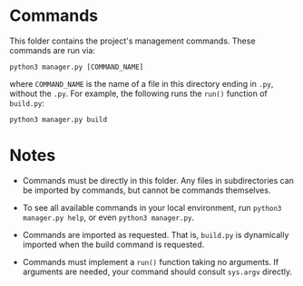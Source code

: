 # Commands

This folder contains the project's management commands. These commands are run via:

    python3 manager.py [COMMAND_NAME]

where `COMMAND_NAME` is the name of a file in this directory ending in `.py`, without the `.py`. For example, the following runs the `run()` function of `build.py`:

    python3 manager.py build

# Notes

- Commands must be directly in this folder. Any files in subdirectories can be imported by commands, but cannot be commands themselves.

- To see all available commands in your local environment, run `python3 manager.py help`, or even `python3 manager.py`.

- Commands are imported as requested. That is, `build.py` is dynamically imported when the build command is requested. 

- Commands must implement a `run()` function taking no arguments. If arguments are needed, your command should consult `sys.argv` directly.